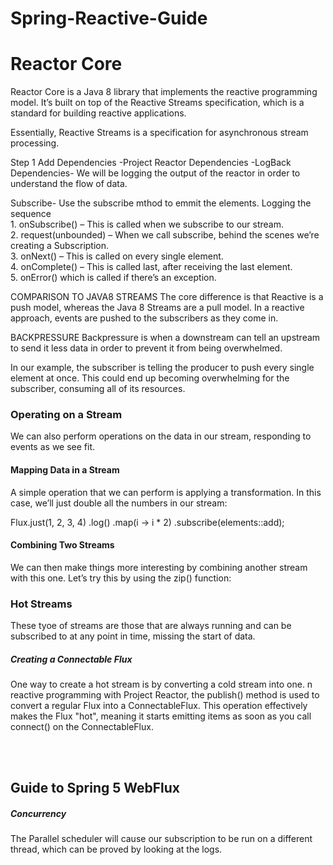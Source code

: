 # Spring-Reactive-Guide

# Reactor Core
Reactor Core is a Java 8 library that implements the reactive programming
model. It’s built on top of the Reactive Streams specification, which is a
standard for building reactive applications.

Essentially, Reactive Streams is a specification for asynchronous stream
processing.

Step 1
Add Dependencies
 -Project Reactor Dependencies
 -LogBack Dependencies- We will be logging the output of the reactor in order to understand the flow of data.

 
Subscribe- Use the subscribe mthod to emmit the elements.
Logging the sequence<br>
    1.  onSubscribe() – This is called when we subscribe to our stream.<br>
    2.  request(unbounded) – When we call subscribe, behind the scenes we’re
    creating a Subscription.<br>
    3. onNext() – This is called on every single element.<br>
    4. onComplete() – This is called last, after receiving the last element. <br>
    5. onError() which is called if there’s an exception.<br>
   
   
 COMPARISON TO JAVA8 STREAMS
 The core difference is that Reactive is a push model, whereas the Java 8
 Streams are a pull model. In a reactive approach, events are pushed to the
 subscribers as they come in.

BACKPRESSURE
Backpressure is when a downstream can tell an upstream to send it less
data in order to prevent it from being overwhelmed.

In our example, the subscriber is telling the producer to push every single element at once. This
could end up becoming overwhelming for the subscriber, consuming all of
its resources.

### Operating on a Stream
We can also perform operations on the data in our stream, responding to
events as we see fit.

#### Mapping Data in a Stream
A simple operation that we can perform is applying a transformation. In this
case, we’ll just double all the numbers in our stream:

Flux.just(1, 2, 3, 4)
 .log()
 .map(i -> i * 2)
 .subscribe(elements::add);

 #### Combining Two Streams

 We can then make things more interesting by combining another stream
 with this one. Let’s try this by using the zip() function:

### Hot Streams
These tyoe of streams are those that are always running and can be subscribed to at any point in time, missing the start of data.


##### Creating a Connectable Flux
One way to create a hot stream is by converting a cold stream into one.
n reactive programming with Project Reactor, the publish() method is used to convert a regular Flux into a ConnectableFlux. This operation effectively makes the Flux "hot", 
meaning it starts emitting items as soon as you call connect() on the ConnectableFlux.

<br> <br>

## Guide to Spring 5 WebFlux




##### Concurrency
The Parallel scheduler will cause our subscription to be run on a different 
thread, which can be proved by looking at the logs. 
